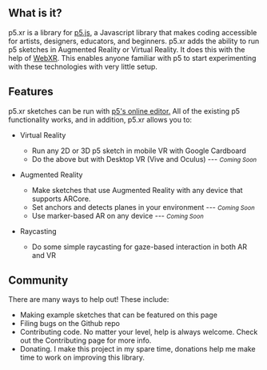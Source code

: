 ## What is it?

p5.xr is a library for [p5.js](https://p5js.org/), a Javascript library that makes coding accessible for artists, designers, educators, and beginners. p5.xr adds the ability to run p5 sketches in Augmented Reality or Virtual Reality. It does this with the help of [WebXR](https://www.w3.org/TR/webxr/). This enables anyone familiar with p5 to start experimenting with these technologies with very little setup.


## Features

p5.xr sketches can be run with [p5's online editor.](https://editor.p5js.org/) All of the existing p5 functionality works, and in addition, p5.xr allows you to:
- Virtual Reality
  - Run any 2D or 3D p5 sketch in mobile VR with Google Cardboard
  - Do the above but with Desktop VR (Vive and Oculus) --- <small><em>Coming Soon</em></small>

- Augmented Reality
  - Make sketches that use Augmented Reality with any device that supports ARCore.
  - Set anchors and detects planes in your environment --- <small><em>Coming Soon</em></small>
  - Use marker-based AR on any device --- <small><em>Coming Soon</em></small>

- Raycasting
  - Do some simple raycasting for gaze-based interaction in both AR and VR

## Community

There are many ways to help out! These include:

- Making example sketches that can be featured on this page
- Filing bugs on the Github repo
- Contributing code. No matter your level, help is always welcome. Check out the Contributing page for more info.
- Donating. I make this project in my spare time, donations help me make time to work on improving this library.